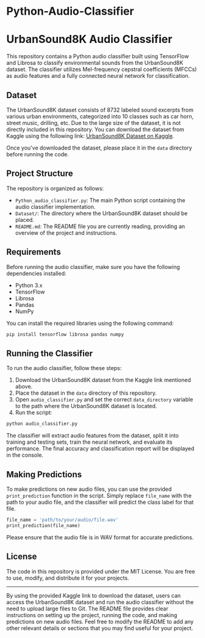 # Python-Audio-Classifier
# UrbanSound8K Audio Classifier

This repository contains a Python audio classifier built using TensorFlow and Librosa to classify environmental sounds from the UrbanSound8K dataset. The classifier utilizes Mel-frequency cepstral coefficients (MFCCs) as audio features and a fully connected neural network for classification.

## Dataset

The UrbanSound8K dataset consists of 8732 labeled sound excerpts from various urban environments, categorized into 10 classes such as car horn, street music, drilling, etc. Due to the large size of the dataset, it is not directly included in this repository. You can download the dataset from Kaggle using the following link: [UrbanSound8K Dataset on Kaggle](https://www.kaggle.com/chrisfilo/urbansound8k).

Once you've downloaded the dataset, please place it in the `data` directory before running the code.

## Project Structure

The repository is organized as follows:

- `Python_audio_classifier.py`: The main Python script containing the audio classifier implementation.
- `Dataset/`: The directory where the UrbanSound8K dataset should be placed.
- `README.md`: The README file you are currently reading, providing an overview of the project and instructions.

## Requirements

Before running the audio classifier, make sure you have the following dependencies installed:

- Python 3.x
- TensorFlow
- Librosa
- Pandas
- NumPy

You can install the required libraries using the following command:

```bash
pip install tensorflow librosa pandas numpy
```

## Running the Classifier

To run the audio classifier, follow these steps:

1. Download the UrbanSound8K dataset from the Kaggle link mentioned above.
2. Place the dataset in the `data` directory of this repository.
3. Open `audio_classifier.py` and set the correct `data_directory` variable to the path where the UrbanSound8K dataset is located.
4. Run the script:

```bash
python audio_classifier.py
```

The classifier will extract audio features from the dataset, split it into training and testing sets, train the neural network, and evaluate its performance. The final accuracy and classification report will be displayed in the console.

## Making Predictions

To make predictions on new audio files, you can use the provided `print_prediction` function in the script. Simply replace `file_name` with the path to your audio file, and the classifier will predict the class label for that file.

```python
file_name = 'path/to/your/audio/file.wav'
print_prediction(file_name)
```

Please ensure that the audio file is in WAV format for accurate predictions.

## License

The code in this repository is provided under the MIT License. You are free to use, modify, and distribute it for your projects.

---
By using the provided Kaggle link to download the dataset, users can access the UrbanSound8K dataset and run the audio classifier without the need to upload large files to Git. The README file provides clear instructions on setting up the project, running the code, and making predictions on new audio files. Feel free to modify the README to add any other relevant details or sections that you may find useful for your project.
